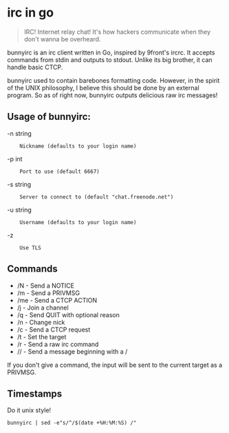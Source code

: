 # irc in go

>IRC! Internet relay chat! It's how hackers communicate when they don't wanna be overheard.

bunnyirc is an irc client written in Go, inspired by 9front's ircrc. It accepts commands from stdin and outputs to stdout. Unlike its big brother, it can handle basic CTCP.

bunnyirc used to contain barebones formatting code. However, in the spirit of
the UNIX philosophy, I believe this should be done by an external program. So
as of right now, bunnyirc outputs delicious raw irc messages!

## Usage of bunnyirc:

  -n string

    	Nickname (defaults to your login name)

  -p int

    	Port to use (default 6667)

  -s string

    	Server to connect to (default "chat.freenode.net")

  -u string

    	Username (defaults to your login name)

  -z	
  
      	Use TLS

## Commands

- /N - Send a NOTICE
- /m - Send a PRIVMSG
- /me - Send a CTCP ACTION
- /j - Join a channel
- /q - Send QUIT with optional reason
- /n - Change nick
- /c - Send a CTCP request
- /t - Set the target
- /r - Send a raw irc command
- // - Send a message beginning with a /

If you don't give a command, the input will be sent to the current target as a PRIVMSG.

## Timestamps

Do it unix style!

    bunnyirc | sed -e"s/^/$(date +%H:%M:%S) /"
